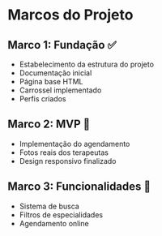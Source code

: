 # Marcos do Projeto

## Marco 1: Fundação ✅
- Estabelecimento da estrutura do projeto
- Documentação inicial
- Página base HTML
- Carrossel implementado
- Perfis criados

## Marco 2: MVP 🚧
- Implementação do agendamento
- Fotos reais dos terapeutas
- Design responsivo finalizado

## Marco 3: Funcionalidades 📅
- Sistema de busca
- Filtros de especialidades
- Agendamento online
